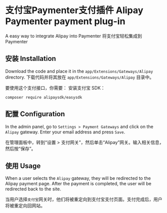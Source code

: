 # 支付宝Paymenter支付插件 Alipay Paymenter payment plug-in

A easy way to integrate Alipay into Paymenter
将支付宝轻松集成到 Paymenter

## 安装 Installation
Download the code and place it in the `app/Extensions/Gateways/Alipay` directory.
下载代码并将其放在 `app/Extensions/Gateways/Alipay` 目录中。

要使用这个支付接口，你需要：
安装支付宝 SDK：
```
composer require alipaysdk/easysdk
```

## 配置 Configuration
In the admin panel, go to `Settings > Payment Gateways` and click on the `Alipay` gateway. Enter your email address and press `Save`.

在管理面板中，转到“设置 > 支付网关”，然后单击“Alipay”网关。输入相关信息，然后按“保存”。

## 使用 Usage
When a user selects the `Alipay` gateway, they will be redirected to the Alipay payment page. After the payment is completed, the user will be redirected back to the site. 

当用户选择`支付宝`网关时，他们将被重定向到支付宝支付页面。支付完成后，用户将被重定向回网站。
